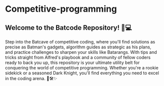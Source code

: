 # Competitive-programming

## Welcome to the Batcode Repository! 🦇💻

Step into the Batcave of competitive coding, where you'll find solutions as precise as Batman's gadgets, algorithm guides as strategic as his plans, and practice challenges to sharpen your skills like Batarangs. With tips and tricks straight from Alfred's playbook and a community of fellow coders ready to back you up, this repository is your ultimate utility belt for conquering the world of competitive programming. Whether you're a rookie sidekick or a seasoned Dark Knight, you'll find everything you need to excel in the coding arena. 🦇🛠️✨

